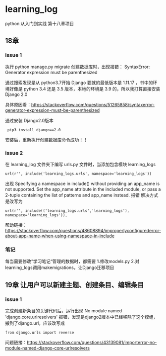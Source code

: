 # learning_log
python 从入门到实践 第十八章项目
## 18章

### issue 1
执行 python manage.py migrate 创建数据库时，出现报错：
SyntaxError: Generator expression must be parenthesized

通过搜索发现是从 python3.7开始 Django 要就的最低版本是 1.11.17 ，书中的环境好像是 python 3.4 还是 3.5 版本，本地的环境是 3.9 的，所以我打算直接安装 Django 2.0

具体原因看：https://stackoverflow.com/questions/51265858/syntaxerror-generator-expression-must-be-parenthesized

通过安装 Django2.0版本

```
 pip3 install django==2.0
```

 安装后，重新执行创建数据库命令成功！！

### issue 2
在 learning_log 文件夹下编写 urls.py 文件时，当添加包含模块 learning_logs 
```
url(r'', include('learning_logs.urls', namespace='learning_logs'))
```
出现 Specifying a namespace in include() without providing an app_name is not supported. Set the app_name attribute in the included module, or pass a 2-tuple containing the list of patterns and app_name instead. 报错
解决方式是改写为
```
url(r'', include(('learning_logs.urls','learning_logs'), namespace='learning_logs')),
```
帮助链接：https://stackoverflow.com/questions/48608894/improperlyconfigurederror-about-app-name-when-using-namespace-in-include
### 笔记
每当需要修改”学习笔记“管理的数据时，都需要 1.修改models.py 2.对learning_logs调用makemigrations，让Django迁移项目

## 19章 让用户可以新建主题、创建条目、编辑条目

### issue 1
完成创建新条目的关键代码后，运行出现 No module named 'django.core.urlresolvers' 报错，发现是django2版本中已经移除了这个模组，搬到了django.url，应该改写成
```
from django.urls import reverse
```
问题链接：https://stackoverflow.com/questions/43139081/importerror-no-module-named-django-core-urlresolvers

